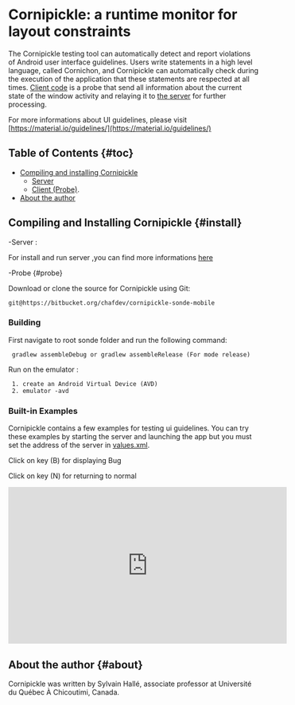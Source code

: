 ﻿Cornipickle: a runtime monitor for layout constraints
=====================================================
The Cornipickle testing tool can automatically detect and report violations of 
Android user interface guidelines. Users write statements in a high level language,
called Cornichon, and Cornipickle can automatically check during the execution of 
the application that these statements are respected at all times.
[Client code]() is a probe  that send all information about 
the current state of the window activity and relaying it to [the server](https://github.com/liflab/cornipickle)
for further processing.

For more informations about UI guidelines, please visit [https://material.io/guidelines/](https://material.io/guidelines/) 

Table of Contents                                                    {#toc}
-----------------

- [Compiling and installing Cornipickle](#install)
    - [Server](https://github.com/liflab/cornipickle)
    - [Client (Probe)](#probe).
- [About the author](#about)

Compiling and Installing Cornipickle                             {#install}
------------------------------------
-Server : 

   For install and run server ,you can find more informations
   [here](https://github.com/liflab/cornipickle) 

-Probe                                                             {#probe}
   
   Download or clone the source for Cornipickle  using Git:

    git@https://bitbucket.org/chafdev/cornipickle-sonde-mobile

### Building


First navigate to root sonde folder and run the following command:

     gradlew assembleDebug or gradlew assembleRelease (For mode release)

Run on the emulator :

     1. create an Android Virtual Device (AVD) 
     2. emulator -avd 

### Built-in Examples

Cornipickle contains a few examples for testing ui guidelines. You can
try these examples by starting the server and launching the app but you must 
set the address of the server in  [values.xml](https://bitbucket.org/chafdev/cornipickle-sonde-mobile/src/fff2094c47e07d12bce9069bf10eeabb7fe7f37e/Sonde/app/src/main/res/values/strings.xml?at=master&fileviewer=file-view-default).

 Click on key (B) for displaying Bug
 
 Click on key (N) for returning to normal


<iframe width="560" height="315" src="https://www.youtube.com/embed/YNxxV8hIIzY" frameborder="0" allowfullscreen></iframe>

About the author                                                   {#about}
----------------
Cornipickle was written by Sylvain Hallé, associate professor at Université
du Québec À Chicoutimi, Canada.